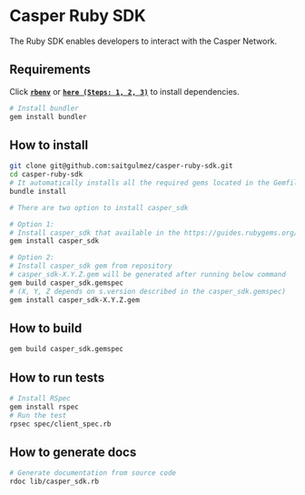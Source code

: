# Casper Ruby SDK
The Ruby SDK enables developers to interact with the Casper Network.

## Requirements
Click [**```rbenv```**](https://github.com/rbenv/rbenv) or [**```here (Steps: 1, 2, 3)```**](https://www.digitalocean.com/community/tutorials/how-to-install-ruby-on-rails-with-rbenv-on-ubuntu-20-04) to install dependencies.

```bash
# Install bundler
gem install bundler
```
## How to install

```bash
git clone git@github.com:saitgulmez/casper-ruby-sdk.git
cd casper-ruby-sdk
# It automatically installs all the required gems located in the Gemfile
bundle install

# There are two option to install casper_sdk

# Option 1:
# Install casper_sdk that available in the https://guides.rubygems.org/
gem install casper_sdk

# Option 2:
# Install casper_sdk gem from repository
# casper_sdk-X.Y.Z.gem will be generated after running below command
gem build casper_sdk.gemspec
# (X, Y, Z depends on s.version described in the casper_sdk.gemspec)
gem install casper_sdk-X.Y.Z.gem
```

## How to build
```bash
gem build casper_sdk.gemspec
```

## How to run tests
```bash
# Install RSpec
gem install rspec
# Run the test
rpsec spec/client_spec.rb
```

## How to generate docs
```bash
# Generate documentation from source code
rdoc lib/casper_sdk.rb
```



